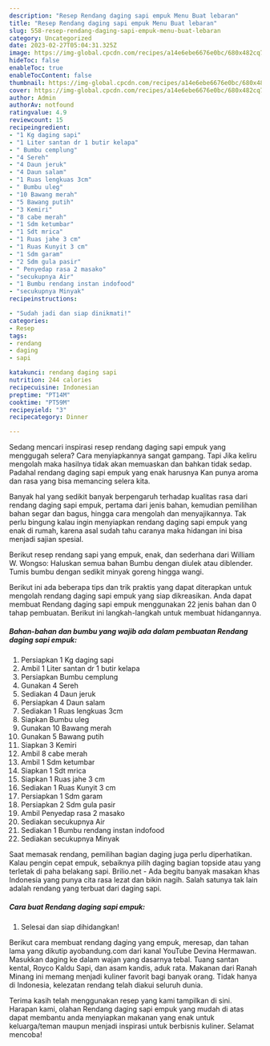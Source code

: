 ```yaml
---
description: "Resep Rendang daging sapi empuk Menu Buat lebaran"
title: "Resep Rendang daging sapi empuk Menu Buat lebaran"
slug: 558-resep-rendang-daging-sapi-empuk-menu-buat-lebaran
category: Uncategorized
date: 2023-02-27T05:04:31.325Z
image: https://img-global.cpcdn.com/recipes/a14e6ebe6676e0bc/680x482cq70/rendang-daging-sapi-empuk-foto-resep-utama.jpg
hideToc: false
enableToc: true
enableTocContent: false
thumbnail: https://img-global.cpcdn.com/recipes/a14e6ebe6676e0bc/680x482cq70/rendang-daging-sapi-empuk-foto-resep-utama.jpg
cover: https://img-global.cpcdn.com/recipes/a14e6ebe6676e0bc/680x482cq70/rendang-daging-sapi-empuk-foto-resep-utama.jpg
author: Admin
authorAv: notfound
ratingvalue: 4.9
reviewcount: 15
recipeingredient:
- "1 Kg daging sapi"
- "1 Liter santan dr 1 butir kelapa"
- " Bumbu cemplung"
- "4 Sereh"
- "4 Daun jeruk"
- "4 Daun salam"
- "1 Ruas lengkuas 3cm"
- " Bumbu uleg"
- "10 Bawang merah"
- "5 Bawang putih"
- "3 Kemiri"
- "8 cabe merah"
- "1 Sdm ketumbar"
- "1 Sdt mrica"
- "1 Ruas jahe 3 cm"
- "1 Ruas Kunyit 3 cm"
- "1 Sdm garam"
- "2 Sdm gula pasir"
- " Penyedap rasa 2 masako"
- "secukupnya Air"
- "1 Bumbu rendang instan indofood"
- "secukupnya Minyak"
recipeinstructions:

- "Sudah jadi dan siap dinikmati!"
categories:
- Resep
tags:
- rendang
- daging
- sapi

katakunci: rendang daging sapi 
nutrition: 244 calories
recipecuisine: Indonesian
preptime: "PT14M"
cooktime: "PT59M"
recipeyield: "3"
recipecategory: Dinner

---
```



Sedang mencari inspirasi resep rendang daging sapi empuk yang menggugah selera? Cara menyiapkannya sangat gampang. Tapi Jika keliru mengolah maka hasilnya tidak akan memuaskan dan bahkan tidak sedap. Padahal rendang daging sapi empuk yang enak harusnya Kan punya aroma dan rasa yang bisa memancing selera kita.


Banyak hal yang sedikit banyak berpengaruh terhadap kualitas rasa dari rendang daging sapi empuk, pertama dari jenis bahan, kemudian pemilihan bahan segar dan bagus, hingga cara mengolah dan menyajikannya. Tak perlu bingung kalau ingin menyiapkan rendang daging sapi empuk yang enak di rumah, karena asal sudah tahu caranya maka hidangan ini bisa menjadi sajian spesial.

Berikut resep rendang sapi yang empuk, enak, dan sederhana dari William W. Wongso: Haluskan semua bahan Bumbu dengan diulek atau diblender. Tumis bumbu dengan sedikit minyak goreng hingga wangi.


Berikut ini ada beberapa tips dan trik praktis yang dapat diterapkan untuk mengolah rendang daging sapi empuk yang siap dikreasikan. Anda dapat membuat Rendang daging sapi empuk menggunakan 22 jenis bahan dan 0 tahap pembuatan. Berikut ini langkah-langkah untuk membuat hidangannya.

<!--inarticleads1-->

##### Bahan-bahan dan bumbu yang wajib ada dalam pembuatan Rendang daging sapi empuk:

1. Persiapkan 1 Kg daging sapi
1. Ambil 1 Liter santan dr 1 butir kelapa
1. Persiapkan  Bumbu cemplung
1. Gunakan 4 Sereh
1. Sediakan 4 Daun jeruk
1. Persiapkan 4 Daun salam
1. Sediakan 1 Ruas lengkuas 3cm
1. Siapkan  Bumbu uleg
1. Gunakan 10 Bawang merah
1. Gunakan 5 Bawang putih
1. Siapkan 3 Kemiri
1. Ambil 8 cabe merah
1. Ambil 1 Sdm ketumbar
1. Siapkan 1 Sdt mrica
1. Siapkan 1 Ruas jahe 3 cm
1. Sediakan 1 Ruas Kunyit 3 cm
1. Persiapkan 1 Sdm garam
1. Persiapkan 2 Sdm gula pasir
1. Ambil  Penyedap rasa 2 masako
1. Sediakan secukupnya Air
1. Sediakan 1 Bumbu rendang instan indofood
1. Sediakan secukupnya Minyak


Saat memasak rendang, pemilihan bagian daging juga perlu diperhatikan. Kalau pengin cepat empuk, sebaiknya pilih daging bagian topside atau yang terletak di paha belakang sapi. Brilio.net - Ada begitu banyak masakan khas Indonesia yang punya cita rasa lezat dan bikin nagih. Salah satunya tak lain adalah rendang yang terbuat dari daging sapi. 

<!--inarticleads2-->

##### Cara buat Rendang daging sapi empuk:


1. Selesai dan siap dihidangkan!

Berikut cara membuat rendang daging yang empuk, meresap, dan tahan lama yang dikutip ayobandung.com dari kanal YouTube Devina Hermawan. Masukkan daging ke dalam wajan yang dasarnya tebal. Tuang santan kental, Royco Kaldu Sapi, dan asam kandis, aduk rata. Makanan dari Ranah Minang ini memang menjadi kuliner favorit bagi banyak orang. Tidak hanya di Indonesia, kelezatan rendang telah diakui seluruh dunia. 

Terima kasih telah menggunakan resep yang kami tampilkan di sini. Harapan kami, olahan Rendang daging sapi empuk yang mudah di atas dapat membantu anda menyiapkan makanan yang enak untuk keluarga/teman maupun menjadi inspirasi untuk berbisnis kuliner. Selamat mencoba!
